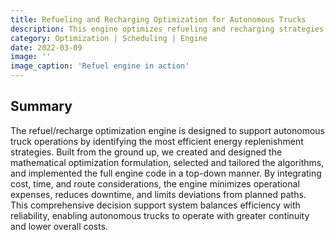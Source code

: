 ```yaml
---
title: Refueling and Recharging Optimization for Autonomous Trucks
description: This engine optimizes refueling and recharging strategies for autonomous trucks to reduce operational costs, minimize downtime, and limit deviations from planned routes.
category: Optimization | Scheduling | Engine
date: 2022-03-09 
image: ''
image_caption: 'Refuel engine in action'
---
```


## Summary

The refuel/recharge optimization engine is designed to support autonomous truck operations by identifying the most efficient energy replenishment strategies. Built from the ground up, we created and designed the mathematical optimization formulation, selected and tailored the algorithms, and implemented the full engine code in a top-down manner. By integrating cost, time, and route considerations, the engine minimizes operational expenses, reduces downtime, and limits deviations from planned paths. This comprehensive decision support system balances efficiency with reliability, enabling autonomous trucks to operate with greater continuity and lower overall costs.